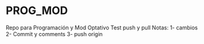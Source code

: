 # PROG_MOD
Repo para Programación y Mod Optativo
Test push y pull
Notas:
1- cambios
2- Commit y comments
3- push origin
